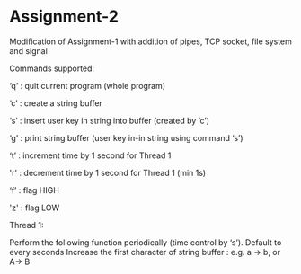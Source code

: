 # Assignment-2

Modification of Assignment-1 with addition of pipes, TCP socket, file system and signal

Commands supported:

‘q’ : quit current program (whole program)

‘c’ : create a string buffer

‘s’ : insert user key in string into buffer (created by ‘c’)

‘g’ : print string buffer (user key in-in string using command ‘s’)

‘t’ : increment time by 1 second for Thread 1

'r' : decrement time by 1 second for Thread 1 (min 1s)

‘f’ : flag HIGH

'z' : flag LOW

Thread 1:

Perform the following function periodically (time control by ‘s’). Default to every seconds Increase the first character of string buffer : e.g. a → b, or A→ B
